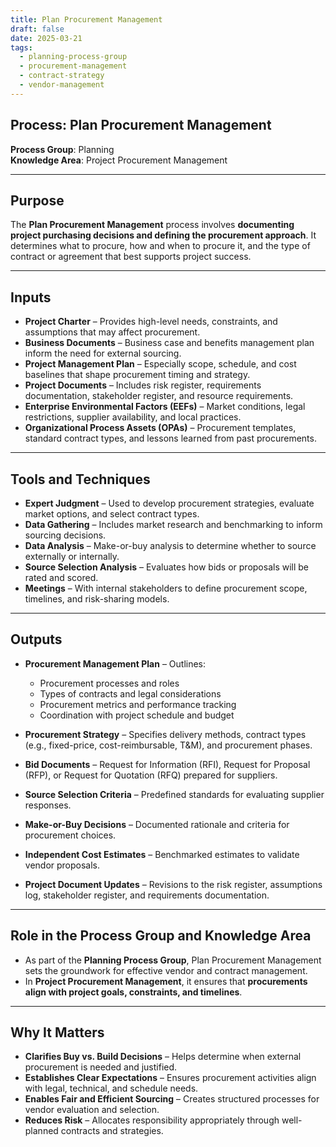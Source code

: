 ```yaml
---
title: Plan Procurement Management  
draft: false
date: 2025-03-21  
tags:  
  - planning-process-group  
  - procurement-management  
  - contract-strategy  
  - vendor-management  
---
```


## Process: Plan Procurement Management

**Process Group**: Planning  
**Knowledge Area**: Project Procurement Management  

---

## Purpose

The **Plan Procurement Management** process involves **documenting project purchasing decisions and defining the procurement approach**. It determines what to procure, how and when to procure it, and the type of contract or agreement that best supports project success.

---

## Inputs

- **Project Charter** – Provides high-level needs, constraints, and assumptions that may affect procurement.
- **Business Documents** – Business case and benefits management plan inform the need for external sourcing.
- **Project Management Plan** – Especially scope, schedule, and cost baselines that shape procurement timing and strategy.
- **Project Documents** – Includes risk register, requirements documentation, stakeholder register, and resource requirements.
- **Enterprise Environmental Factors (EEFs)** – Market conditions, legal restrictions, supplier availability, and local practices.
- **Organizational Process Assets (OPAs)** – Procurement templates, standard contract types, and lessons learned from past procurements.

---

## Tools and Techniques

- **Expert Judgment** – Used to develop procurement strategies, evaluate market options, and select contract types.
- **Data Gathering** – Includes market research and benchmarking to inform sourcing decisions.
- **Data Analysis** – Make-or-buy analysis to determine whether to source externally or internally.
- **Source Selection Analysis** – Evaluates how bids or proposals will be rated and scored.
- **Meetings** – With internal stakeholders to define procurement scope, timelines, and risk-sharing models.

---

## Outputs

- **Procurement Management Plan** – Outlines:
  - Procurement processes and roles  
  - Types of contracts and legal considerations  
  - Procurement metrics and performance tracking  
  - Coordination with project schedule and budget  

- **Procurement Strategy** – Specifies delivery methods, contract types (e.g., fixed-price, cost-reimbursable, T&M), and procurement phases.
- **Bid Documents** – Request for Information (RFI), Request for Proposal (RFP), or Request for Quotation (RFQ) prepared for suppliers.
- **Source Selection Criteria** – Predefined standards for evaluating supplier responses.
- **Make-or-Buy Decisions** – Documented rationale and criteria for procurement choices.
- **Independent Cost Estimates** – Benchmarked estimates to validate vendor proposals.
- **Project Document Updates** – Revisions to the risk register, assumptions log, stakeholder register, and requirements documentation.

---

## Role in the Process Group and Knowledge Area

- As part of the **Planning Process Group**, Plan Procurement Management sets the groundwork for effective vendor and contract management.
- In **Project Procurement Management**, it ensures that **procurements align with project goals, constraints, and timelines**.

---

## Why It Matters

- **Clarifies Buy vs. Build Decisions** – Helps determine when external procurement is needed and justified.
- **Establishes Clear Expectations** – Ensures procurement activities align with legal, technical, and schedule needs.
- **Enables Fair and Efficient Sourcing** – Creates structured processes for vendor evaluation and selection.
- **Reduces Risk** – Allocates responsibility appropriately through well-planned contracts and strategies.
